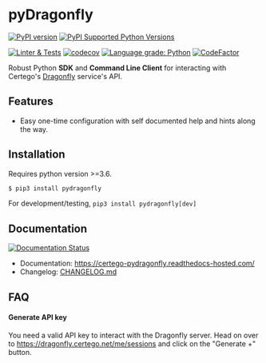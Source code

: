 # pyDragonfly

[![PyPI version](https://badge.fury.io/py/pydragonfly.svg)](https://badge.fury.io/py/pydragonfly)
[![PyPI Supported Python Versions](https://img.shields.io/pypi/pyversions/pydragonfly.svg)](https://pypi.python.org/pypi/pydragonfly/)

[![Linter & Tests](https://github.com/certego/pydragonfly/workflows/Linter%20&%20Tests/badge.svg)](https://github.com/certego/pydragonfly/actions)
[![codecov](https://codecov.io/gh/certego/pydragonfly/branch/master/graph/badge.svg?token=R097M4TYA6)](https://codecov.io/gh/certego/pydragonfly)
[![Language grade: Python](https://img.shields.io/lgtm/grade/python/g/certego/pydragonfly.svg?logo=lgtm&logoWidth=18)](https://lgtm.com/projects/g/certego/pydragonfly/context:python)
[![CodeFactor](https://www.codefactor.io/repository/github/certego/pydragonfly/badge)](https://www.codefactor.io/repository/github/certego/pydragonfly)

Robust Python **SDK** and **Command Line Client** for interacting with Certego's [Dragonfly](https://dragonfly.certego.net/) service's API.

## Features

- Easy one-time configuration with self documented help and hints along the way.

## Installation

Requires python version >=3.6.

```bash
$ pip3 install pydragonfly
```

For development/testing, `pip3 install pydragonfly[dev]`

## Documentation

[![Documentation Status](https://readthedocs.com/projects/certego-pydragonfly/badge/?version=latest&token=ab49e3570b3dd2c9e750976bf2d32ffb505f6a1b573b5657470ad2e4e372e684)](https://certego-pydragonfly.readthedocs-hosted.com/en/latest/?badge=latest)

- Documentation: https://certego-pydragonfly.readthedocs-hosted.com/
- Changelog: [CHANGELOG.md](https://github.com/certego/pydragonfly/blob/master/.github/CHANGELOG.md)

## FAQ

#### Generate API key

You need a valid API key to interact with the Dragonfly server.
Head on over to https://dragonfly.certego.net/me/sessions and click on the "Generate +" button.
